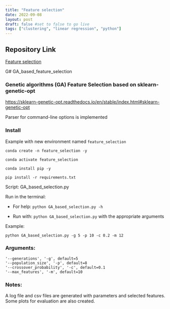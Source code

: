 ```yaml
---
title: "Feature selection"
date: 2022-09-08
layout: post
draft: false #set to false to go live
tags: ["clustering", "linear regression", "python"]
---
```




## Repository Link

<a href="https://github.com/amgfernandes/GA_based_feature_selection"> Feature selection </a>


G# GA_based_feature_selection

### Genetic algorithms (GA) Feature Selection based on sklearn-genetic-opt 
https://sklearn-genetic-opt.readthedocs.io/en/stable/index.html#sklearn-genetic-opt

Parser for command-line options is implemented

### Install

Example with new environment named `feature_selection`

```
conda create -n feature_selection -y

conda activate feature_selection

conda install pip -y

pip install -r requirements.txt
 ```

Script: GA_based_selection.py

Run in the terminal: 

- For help:
`python GA_based_selection.py -h`

- Run with: 
`python GA_based_selection.py` with the appropriate arguments

Example:

```
python GA_based_selection.py -g 5 -p 10 -c 0.2 -m 12
```

### Arguments:
```
'--generations', '-g', default=5
'--population_size', '-p', default=8
'--crossover_probability', '-c', default=0.1
'--max_features', '-m', default=10
```
###  Notes:

A log file and csv files are generated with parameters and selected features. Some plots for evaluation are also created.
